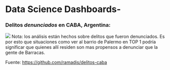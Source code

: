 # Data Science Dashboards-


### Delitos ***denunciados*** en CABA, Argentina:
<img src="https://media3.giphy.com/media/61Vn3cpxYkJAzsiqNb/giphy.gif?cid=790b76111bd15f95e9a25abf592fb270e26cc12332216e3e&rid=giphy.gif&ct=g"/>
Nota: los análisis están hechos sobre delitos que fueron denunciados. Es por esto que situaciones como ver al barrio de Palermo en TOP 1 podría significar que quienes allí residen son mas propensos a denunciar que la gente de Barracas.

Fuente: https://github.com/ramadis/delitos-caba
